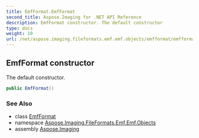```yaml
---
title: EmfFormat.EmfFormat
second_title: Aspose.Imaging for .NET API Reference
description: EmfFormat constructor. The default constructor
type: docs
weight: 10
url: /net/aspose.imaging.fileformats.emf.emf.objects/emfformat/emfformat/
---
```

## EmfFormat constructor

The default constructor.

```csharp
public EmfFormat()
```

### See Also

* class [EmfFormat](../)
* namespace [Aspose.Imaging.FileFormats.Emf.Emf.Objects](../../emfformat/)
* assembly [Aspose.Imaging](../../../)


